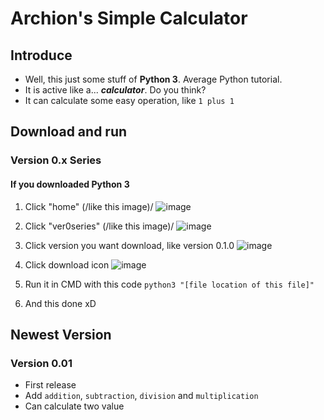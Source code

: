 # Archion's Simple Calculator

## Introduce
- Well, this just some stuff of **Python 3**. Average Python tutorial.
- It is active like a... ***calculator***. Do you think?
- It can calculate some easy operation, like `1 plus 1`

## Download and run
### Version 0.x Series
#### If you downloaded Python 3

1. Click "home" (/like this image)/
![image](https://github.com/user-attachments/assets/6bd6f62c-f2d9-4fbb-9ab1-f44b7bb4b6ee)

2. Click "ver0series" (/like this image)/
![image](https://github.com/user-attachments/assets/a73c9f36-fbb5-46a6-b507-373cd32d1fc6)

3. Click version you want download, like version 0.1.0
![image](https://github.com/user-attachments/assets/5f51a907-0e8b-44a0-8597-8384d7962ab6)

4. Click download icon
![image](https://github.com/user-attachments/assets/4d5311c2-400b-49cb-b8b4-b451bf980bdf)

5. Run it in CMD with this code `python3 "[file location of this file]"`

6. And this done xD

## Newest Version
### Version 0.01
- First release
- Add `addition`, `subtraction`, `division` and `multiplication`
- Can calculate two value
